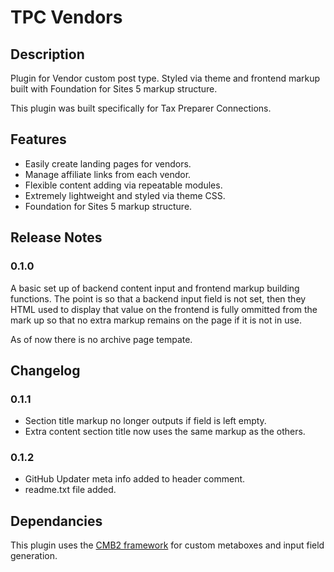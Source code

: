 # TPC Vendors

## Description
Plugin for Vendor custom post type. Styled via theme and frontend markup built with Foundation for Sites 5 markup structure.

This plugin was built specifically for Tax Preparer Connections.

## Features
- Easily create landing pages for vendors.
- Manage affiliate links from each vendor.
- Flexible content adding via repeatable modules.
- Extremely lightweight and styled via theme CSS.
- Foundation for Sites 5 markup structure.

## Release Notes

### 0.1.0

A basic set up of backend content input and frontend markup building functions. The point is so that a backend input field is not set, then they HTML used to display that value on the frontend is fully ommitted from the mark up so that no extra markup remains on the page if it is not in use.

As of now there is no archive page tempate.

## Changelog

### 0.1.1

- Section title markup no longer outputs if field is left empty.
- Extra content section title now uses the same markup as the others.

### 0.1.2

- GitHub Updater meta info added to header comment.
- readme.txt file added.

## Dependancies
This plugin uses the [CMB2 framework](https://github.com/WebDevStudios/CMB2) for custom metaboxes and input field generation.

